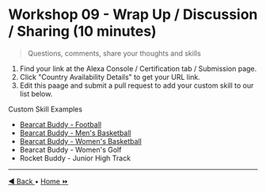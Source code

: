 # Workshop 09 - Wrap Up / Discussion / Sharing (10 minutes)

> Questions, comments, share your thoughts and skills

1. Find your link at the Alexa Console / Certification tab / Submission page. 
2. Click "Country Availability Details" to get your URL link. 
3. Edit this paage and submit a pull request to add your custom skill to our list below.

Custom Skill Examples

- [Bearcat Buddy - Football](https://www.amazon.com/dp/B07SCSD3DV)
- [Bearcat Buddy - Men's Basketball](https://www.amazon.com/dp/B07N2TJ2KK)
- [Bearcat Buddy - Women's Basketball](https://www.amazon.com/dp/B07N2HVCD4)
- Bearcat Buddy - Women's Golf
- Rocket Buddy - Junior High Track

---

[:arrow_backward: Back ](./workshop-08.md) • [Home :fast_forward:](./README.md)

